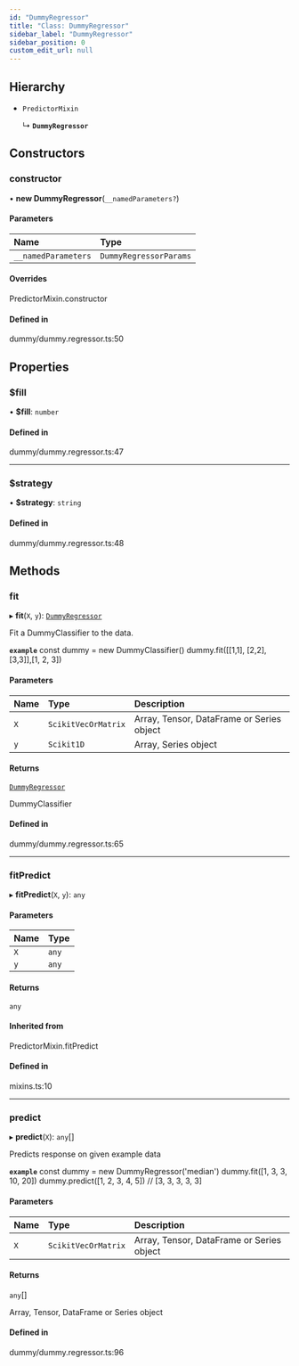 ```yaml
---
id: "DummyRegressor"
title: "Class: DummyRegressor"
sidebar_label: "DummyRegressor"
sidebar_position: 0
custom_edit_url: null
---
```


## Hierarchy

- `PredictorMixin`

  ↳ **`DummyRegressor`**

## Constructors

### constructor

• **new DummyRegressor**(`__namedParameters?`)

#### Parameters

| Name | Type |
| :------ | :------ |
| `__namedParameters` | `DummyRegressorParams` |

#### Overrides

PredictorMixin.constructor

#### Defined in

dummy/dummy.regressor.ts:50

## Properties

### $fill

• **$fill**: `number`

#### Defined in

dummy/dummy.regressor.ts:47

___

### $strategy

• **$strategy**: `string`

#### Defined in

dummy/dummy.regressor.ts:48

## Methods

### fit

▸ **fit**(`X`, `y`): [`DummyRegressor`](DummyRegressor)

Fit a DummyClassifier to the data.

**`example`**
const dummy = new DummyClassifier()
dummy.fit([[1,1], [2,2], [3,3]],[1, 2, 3])

#### Parameters

| Name | Type | Description |
| :------ | :------ | :------ |
| `X` | `ScikitVecOrMatrix` | Array, Tensor, DataFrame or Series object |
| `y` | `Scikit1D` | Array, Series object |

#### Returns

[`DummyRegressor`](DummyRegressor)

DummyClassifier

#### Defined in

dummy/dummy.regressor.ts:65

___

### fitPredict

▸ **fitPredict**(`X`, `y`): `any`

#### Parameters

| Name | Type |
| :------ | :------ |
| `X` | `any` |
| `y` | `any` |

#### Returns

`any`

#### Inherited from

PredictorMixin.fitPredict

#### Defined in

mixins.ts:10

___

### predict

▸ **predict**(`X`): `any`[]

Predicts response on given example data

**`example`**
const dummy = new DummyRegressor('median')
dummy.fit([1, 3, 3, 10, 20])
dummy.predict([1, 2, 3, 4, 5])
// [3, 3, 3, 3, 3]

#### Parameters

| Name | Type | Description |
| :------ | :------ | :------ |
| `X` | `ScikitVecOrMatrix` | Array, Tensor, DataFrame or Series object |

#### Returns

`any`[]

Array, Tensor, DataFrame or Series object

#### Defined in

dummy/dummy.regressor.ts:96
